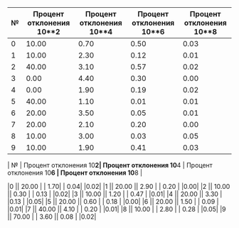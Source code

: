 | №   | Процент отклонения 10**2|  Процент отклонения 10**4  |  Процент отклонения 10**6  |  Процент отклонения 10**8 |
|-----|------------|------------|------------|------------|
| 0   | 10.00      | 0.70       | 0.50       | 0.03       |
| 1   | 10.00      | 2.30       | 0.12       | 0.01       |
| 2   | 40.00      | 3.10       | 0.57       | 0.02       |
| 3   | 0.00       | 4.40       | 0.30       | 0.00       |
| 4   | 0.00       | 1.90       | 0.19       | 0.02       |
| 5   | 40.00      | 1.10       | 0.01       | 0.01       |
| 6   | 20.00      | 3.50       | 0.05       | 0.01       |
| 7   | 20.00      | 2.10       | 0.20       | 0.00       |
| 8   | 10.00      | 3.00       | 0.03       | 0.05       |
| 9   | 10.00      | 1.90       | 0.41       | 0.03       |


| №   | Процент отклонения 10**2|  Процент отклонения 10**4  |  Процент отклонения 10**6  |  Процент отклонения 10**8 |

|0             ||  20.00       |  |  1.70|           | 0.04|            |0.02|
|1             ||  20.00        ||   2.90 |         |  0.20 |           |0.00|
|2             ||  10.00       ||    0.30  |       |   0.13  |          |0.02|
|3             ||  10.00      ||     1.20   |     |    0.47   |         |0.01|
|4             ||  20.00     ||      3.30    |        |0.13    |        |0.05|
|5            ||   20.00    ||       0.60     |      | 0.18     |       |0.00|
|6             ||  20.00   ||        1.50      |    |  0.09      |      |0.01|
|7             ||  40.00  ||         4.10      |   |   0.20       |     |0.01|
|8              || 10.00   |    |    2.80       | |    0.28        |    |0.05|
|9            ||   70.00    |      | 3.60       ||     0.08         |   |0.02|
